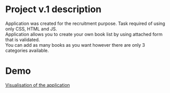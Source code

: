 # Project v.1 description
Application was created for the recruitment purpose. Task required of using only CSS, HTML and JS.<br>
Application allows you to create your own book list by using attached form that is validated. <br>
You can add as many books as you want however there are only 3 categories available.

# Demo
[Visualisation of the application]()